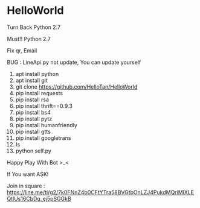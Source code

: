 # HelloWorld
Turn Back Python 2.7

Must!! Python 2.7

Fix qr, Email

BUG : LineApi.py not update, You can update yourself

1. apt install python
2. apt install git
3. git clone https://github.com/HelloTan/HelloWorld
4. pip install requests
5. pip install rsa
6. pip install thrift==0.9.3
7. pip install bs4
8. pip install pytz
9. pip install humanfriendly
10. pip install gtts
11. pip install googletrans
12. ls
13. python self.py



Happy Play With Bot >_<


If You want ASK!

Join in square :
https://line.me/ti/g2/7k0FNnZ4b0CFtYTra58BVGtbOnLZJ4PukdMQriMlXLEQtlUs16CbDq_ej5pSGGkB
